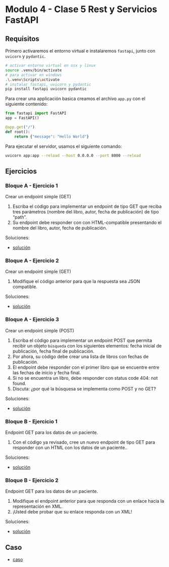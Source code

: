 # Modulo 4 - Clase 5 Rest y Servicios FastAPI

## Requisitos

Primero activaremos el entorno virtual e instalaremos `fastapi`, junto con `uvicorn` y `pydantic`.

```bash
# activar entorno virtual en osx y linux
source .venv/bin/activate
# para activar en windows
.\.venv\Scripts\activate
# instalar fastapi, uvicorn y pydantic
pip install fastapi uvicorn pydantic
```

Para crear una applicación basica creamos el archivo `app.py` con el siguiente contenido:

```python
from fastapi import FastAPI
app = FastAPI()

@app.get("/")
def root():
    return {"message": "Hello World"}
```

Para ejecutar el servidor, usamos el siguiente comando:

```bash
uvicorn app:app --reload --host 0.0.0.0 --port 8000 --reload
```

## Ejercicios

### Bloque A - Ejercicio 1

Crear un endpoint simple (GET)

1. Escriba el código para implementar un endpoint de tipo GET que reciba tres
parámetros (nombre del libro, autor, fecha de publicación) de tipo “path”.
2. Su endpoint debe responder con con HTML-compatible presentando el nombre del
libro, autor, fecha de publicación.


Soluciones:
* [solución](bloque-a-ej-1/)

### Bloque A - Ejercicio 2

Crear un endpoint simple (GET)

1. Modifique el código anterior para que la respuesta sea JSON compatible.


Soluciones:
* [solución](bloque-a-ej-2/)

### Bloque A - Ejercicio 3

Crear un endpoint simple (POST)

1. Escriba el código para implementar un endpoint POST que permita recibir un objeto `búsqueda` con los siguientes elementos: fecha inicial de publicación, fecha final de publicación.
2. Por ahora, su código debe crear una lista de libros con fechas de publicación.
3. El endpoint debe responder con el primer libro que se encuentre entre las fechas de inicio y fecha final.
4. Si no se encuentra un libro, debe responder con status code 404: not found.
5. Discuta: ¿por qué la búsquesa se implementa como POST y no GET?

Soluciones:
* [solución](bloque-a-ej-3/)

### Bloque B - Ejercicio 1

Endpoint GET para los datos de un paciente.

1. Con el código ya revisado, cree un nuevo endpoint de tipo GET para responder con un HTML con los datos de un paciente.. 

Soluciones:
* [solución](bloque-b-ej-1/)

### Bloque B - Ejercicio 2

Endpoint GET para los datos de un paciente.

1. Modifique el endpoint anterior para que responda con un enlace hacia la representación en XML.
2. ¡Usted debe probar que su enlace responda con un XML!

Soluciones:
* [solución](bloque-b-ej-2/)

## Caso

* [caso](caso/)
